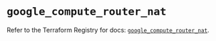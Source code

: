 # `google_compute_router_nat`

Refer to the Terraform Registry for docs: [`google_compute_router_nat`](https://registry.terraform.io/providers/hashicorp/google/6.37.0/docs/resources/compute_router_nat).
